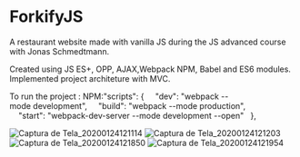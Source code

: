 ﻿# ForkifyJS

A restaurant website made with vanilla JS during the JS advanced course with Jonas Schmedtmann. 

Created using JS ES+, OPP, AJAX,Webpack NPM, Babel and ES6 modules. Implemented project architeture with MVC.

To run the project :
NPM:"scripts": {
    "dev": "webpack --mode development",
    "build": "webpack --mode production",
    "start": "webpack-dev-server --mode development --open"
  },

![Captura de Tela_20200124121114](https://user-images.githubusercontent.com/44758312/73081458-6ba9ba00-3ea6-11ea-9db5-d48a976aa1bb.png)
![Captura de Tela_20200124121203](https://user-images.githubusercontent.com/44758312/73081459-6ba9ba00-3ea6-11ea-86ce-104fc2874eb4.png)
![Captura de Tela_20200124121850](https://user-images.githubusercontent.com/44758312/73081460-6ba9ba00-3ea6-11ea-8925-ca261e659543.png)
![Captura de Tela_20200124121954](https://user-images.githubusercontent.com/44758312/73081461-6ba9ba00-3ea6-11ea-9797-0d2970acf1d9.png)
